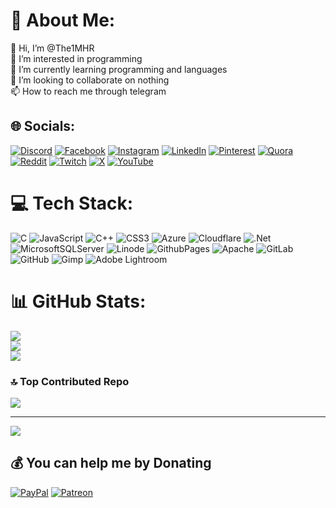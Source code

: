 # 💫 About Me:
👋 Hi, I’m @The1MHR<br>👀 I’m interested in programming<br>🌱 I’m currently learning programming and languages<br>💞️ I’m looking to collaborate on nothing<br>📫 How to reach me through telegram


## 🌐 Socials:
[![Discord](https://img.shields.io/badge/Discord-%237289DA.svg?logo=discord&logoColor=white)](https://discord.gg/https://discord.gg/qrMzE4xdRp) [![Facebook](https://img.shields.io/badge/Facebook-%231877F2.svg?logo=Facebook&logoColor=white)](https://facebook.com/ActualRifat) [![Instagram](https://img.shields.io/badge/Instagram-%23E4405F.svg?logo=Instagram&logoColor=white)](https://instagram.com/ActualRifat) [![LinkedIn](https://img.shields.io/badge/LinkedIn-%230077B5.svg?logo=linkedin&logoColor=white)](https://linkedin.com/in/ActualRifat) [![Pinterest](https://img.shields.io/badge/Pinterest-%23E60023.svg?logo=Pinterest&logoColor=white)](https://pinterest.com/ActualRifat) [![Quora](https://img.shields.io/badge/Quora-%23B92B27.svg?logo=Quora&logoColor=white)](https://quora.com/profile/the1mhr) [![Reddit](https://img.shields.io/badge/Reddit-%23FF4500.svg?logo=Reddit&logoColor=white)](https://reddit.com/user/the1mhr) [![Twitch](https://img.shields.io/badge/Twitch-%239146FF.svg?logo=Twitch&logoColor=white)](https://twitch.tv/the1mhr) [![X](https://img.shields.io/badge/X-black.svg?logo=X&logoColor=white)](https://x.com/ActualRifat) [![YouTube](https://img.shields.io/badge/YouTube-%23FF0000.svg?logo=YouTube&logoColor=white)](https://youtube.com/@The1-MHR) 

# 💻 Tech Stack:
![C](https://img.shields.io/badge/c-%2300599C.svg?style=for-the-badge&logo=c&logoColor=white) ![JavaScript](https://img.shields.io/badge/javascript-%23323330.svg?style=for-the-badge&logo=javascript&logoColor=%23F7DF1E) ![C++](https://img.shields.io/badge/c++-%2300599C.svg?style=for-the-badge&logo=c%2B%2B&logoColor=white) ![CSS3](https://img.shields.io/badge/css3-%231572B6.svg?style=for-the-badge&logo=css3&logoColor=white) ![Azure](https://img.shields.io/badge/azure-%230072C6.svg?style=for-the-badge&logo=microsoftazure&logoColor=white) ![Cloudflare](https://img.shields.io/badge/Cloudflare-F38020?style=for-the-badge&logo=Cloudflare&logoColor=white) ![.Net](https://img.shields.io/badge/.NET-5C2D91?style=for-the-badge&logo=.net&logoColor=white) ![MicrosoftSQLServer](https://img.shields.io/badge/Microsoft%20SQL%20Server-CC2927?style=for-the-badge&logo=microsoft%20sql%20server&logoColor=white) ![Linode](https://img.shields.io/badge/linode-00A95C?style=for-the-badge&logo=linode&logoColor=white) ![GithubPages](https://img.shields.io/badge/github%20pages-121013?style=for-the-badge&logo=github&logoColor=white) ![Apache](https://img.shields.io/badge/apache-%23D42029.svg?style=for-the-badge&logo=apache&logoColor=white) ![GitLab](https://img.shields.io/badge/gitlab-%23181717.svg?style=for-the-badge&logo=gitlab&logoColor=white) ![GitHub](https://img.shields.io/badge/github-%23121011.svg?style=for-the-badge&logo=github&logoColor=white) ![Gimp](https://img.shields.io/badge/Gimp-657D8B?style=for-the-badge&logo=gimp&logoColor=FFFFFF) ![Adobe Lightroom](https://img.shields.io/badge/Adobe%20Lightroom-31A8FF.svg?style=for-the-badge&logo=Adobe%20Lightroom&logoColor=white)
# 📊 GitHub Stats:
![](https://github-readme-stats.vercel.app/api?username=the1mhr&theme=dark&hide_border=false&include_all_commits=true&count_private=true)<br/>
![](https://github-readme-streak-stats.herokuapp.com/?user=the1mhr&theme=dark&hide_border=false)<br/>
![](https://github-readme-stats.vercel.app/api/top-langs/?username=the1mhr&theme=dark&hide_border=false&include_all_commits=true&count_private=true&layout=compact)

### 🔝 Top Contributed Repo
![](https://github-contributor-stats.vercel.app/api?username=the1mhr&limit=5&theme=dark&combine_all_yearly_contributions=true)

---
[![](https://visitcount.itsvg.in/api?id=the1mhr&icon=5&color=0)](https://visitcount.itsvg.in)

  ## 💰 You can help me by Donating
  [![PayPal](https://img.shields.io/badge/PayPal-00457C?style=for-the-badge&logo=paypal&logoColor=white)](https://paypal.me/the1mhr) [![Patreon](https://img.shields.io/badge/Patreon-F96854?style=for-the-badge&logo=patreon&logoColor=white)](https://patreon.com/the1mhr) 

  
<!-- Proudly created with GPRM ( https://gprm.itsvg.in ) -->
